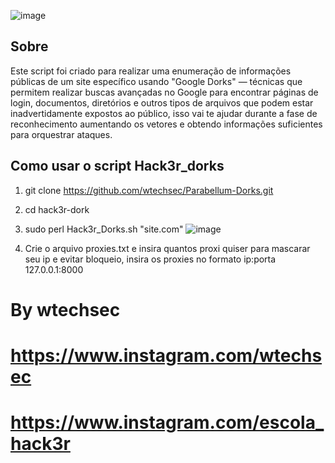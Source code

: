 ![image](https://github.com/user-attachments/assets/36b5e597-e049-4b6e-9aa7-1b43b2aaebcf)



## Sobre

Este script foi criado para realizar uma enumeração de informações públicas de um site específico usando "Google Dorks" — técnicas que permitem realizar buscas avançadas no Google para encontrar páginas de login, documentos, diretórios e outros tipos de arquivos que podem estar inadvertidamente expostos ao público, isso vai te ajudar durante a fase de reconhecimento aumentando os vetores e obtendo informações suficientes para orquestrar ataques.

## Como usar o script Hack3r_dorks

1. git clone https://github.com/wtechsec/Parabellum-Dorks.git
2. cd hack3r-dork
3. sudo perl Hack3r_Dorks.sh "site.com"
![image](https://github.com/user-attachments/assets/8f399654-67db-4614-b9df-7feed9c998d2)

4. Crie o arquivo proxies.txt e insira quantos proxi quiser para mascarar seu ip e evitar bloqueio, insira os proxies no formato ip:porta
   127.0.0.1:8000



# By wtechsec
# https://www.instagram.com/wtechsec
# https://www.instagram.com/escola_hack3r

